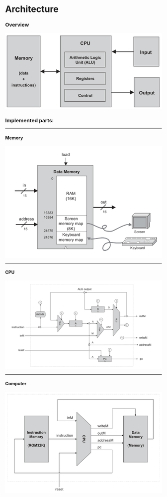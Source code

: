 # Architecture
### Overview
<p align="center">
<img src="https://raw.githubusercontent.com/asapbuddy/nand2tetris/master/Images/father.PNG">
</p>

### Implemented parts:
---
#### Memory
<p align="center">
<img src="https://raw.githubusercontent.com/asapbuddy/nand2tetris/master/Images/memory.png">
</p>

---
#### CPU
<p align="center">
<img src="https://raw.githubusercontent.com/asapbuddy/nand2tetris/master/Images/cpu.png">
</p>

---
#### Computer
<p align="center">
<img src="https://raw.githubusercontent.com/asapbuddy/nand2tetris/master/Images/computer.png">
</p>
